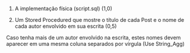 1) A implementação física (script.sql) (1,0)


6) Um Stored Procedured que mostre o título de cada Post e o nome de cada autor envolvido em sua escrita (0,5)

Caso tenha mais de um autor envolvido na escrita, estes nomes devem aparecer em uma mesma coluna separados por vírgula (Use String_Agg)


